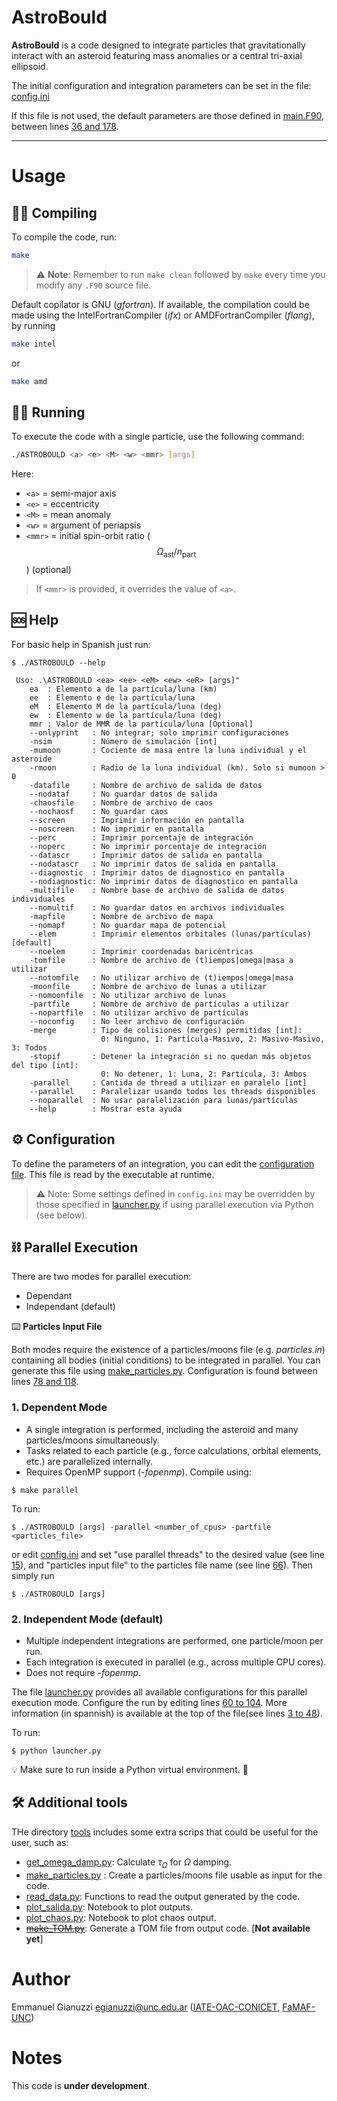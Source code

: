 # AstroBould

**AstroBould** is a code designed to integrate particles that gravitationally interact with an asteroid featuring mass anomalies or a central tri-axial ellipsoid.

The initial configuration and integration parameters can be set in the file: [config.ini](./config.ini)

If this file is not used, the default parameters are those defined in [main.F90](./src/main.F90), between lines [36 and 178](./src/main.F90#L36-L178).

---

# Usage

## 🧑‍💻 Compiling

To compile the code, run:

```bash
make
```

> ⚠️ **Note**: Remember to run `make clean` followed by `make` every time you modify any `.F90` source file.

Default copilator is GNU (_gfortran_). If available, the compilation could be made using the IntelFortranCompiler (_ifx_) or AMDFortranCompiler (_flang_), by running

```bash
make intel
```

or


```bash
make amd
```

## 🏃🏼 Running

To execute the code with a single particle, use the following command:

```bash
./ASTROBOULD <a> <e> <M> <w> <mmr> [args]
```

Here:

- `<a>`   = semi-major axis
- `<e>`   = eccentricity
- `<M>`   = mean anomaly
- `<w>`   = argument of periapsis
- `<mmr>` = initial spin-orbit ratio ($$\Omega_\text{ast}  / n_\text{part}$$) (optional)

> If `<mmr>` is provided, it overrides the value of `<a>`.

## 🆘 Help
For basic help in Spanish just run:

``` console
$ ./ASTROBOULD --help

 Uso: .\ASTROBOULD <ea> <ee> <eM> <ew> <eR> [args]"
    ea  : Elemento a de la partícula/luna (km)
    ee  : Elemento e de la partícula/luna
    eM  : Elemento M de la partícula/luna (deg)
    ew  : Elemento w de la partícula/luna (deg)
    mmr : Valor de MMR de la partícula/luna [Optional]
    --onlyprint   : No integrar; solo imprimir configuraciones
    -nsim         : Número de simulación [int]
    -mumoon       : Cociente de masa entre la luna individual y el asteroide
    -rmoon        : Radio de la luna individual (km). Solo si mumoon > 0
    -datafile     : Nombre de archivo de salida de datos
    --nodataf     : No guardar datos de salida
    -chaosfile    : Nombre de archivo de caos
    --nochaosf    : No guardar caos
    --screen      : Imprimir información en pantalla
    --noscreen    : No imprimir en pantalla
    --perc        : Imprimir porcentaje de integración
    --noperc      : No imprimir porcentaje de integración
    --datascr     : Imprimir datos de salida en pantalla
    --nodatascr   : No imprimir datos de salida en pantalla
    --diagnostic  : Imprimir datos de diagnostico en pantalla
    --nodiagnostic: No imprimir datos de diagnostico en pantalla
    -multifile    : Nombre base de archivo de salida de datos individuales
    --nomultif    : No guardar datos en archivos individuales
    -mapfile      : Nombre de archivo de mapa
    --nomapf      : No guardar mapa de potencial
    --elem        : Imprimir elementos orbitales (lunas/partículas) [default]
    --noelem      : Imprimir coordenadas baricéntricas
    -tomfile      : Nombre de archivo de (t)iempos|omega|masa a utilizar
    --notomfile   : No utilizar archivo de (t)iempos|omega|masa
    -moonfile     : Nombre de archivo de lunas a utilizar
    --nomoonfile  : No utilizar archivo de lunas
    -partfile     : Nombre de archivo de partículas a utilizar
    --nopartfile  : No utilizar archivo de partículas
    --noconfig    : No leer archivo de configuración
    -merge        : Tipo de colisiones (merges) permitidas [int]: 
                    0: Ninguno, 1: Partícula-Masivo, 2: Masivo-Masivo, 3: Todos
    -stopif       : Detener la integración si no quedan más objetos del tipo [int]:
                    0: No detener, 1: Luna, 2: Partícula, 3: Ambos
    -parallel     : Cantida de thread a utilizar en paralelo [int]
    --parallel    : Paralelizar usando todos los threads disponibles
    --noparallel  : No usar paralelización para lunas/partículas
    --help        : Mostrar esta ayuda

``` 

## ⚙️ Configuration

To define the parameters of an integration, you can edit the [configuration file](./config.ini). This file is read by the executable at runtime.

> ⚠️ Note: Some settings defined in `config.ini` may be overridden by those specified in [launcher.py](./launcher.py) if using parallel execution via Python (see below).

## ⛓️ Parallel Execution

There are two modes for parallel execution:
- Dependant 
- Independant (default)

⌨️ **Particles Input File**

Both modes require the existence of a particles/moons file (e.g. _particles.in_) containing all bodies (initial conditions) to be integrated in parallel. You can generate this file using [make_particles.py](./tools/make_particles.py). Configuration is found between lines [78 and 118](./tools/make_particles.py#78#118).

### 1. **Dependent Mode**

- A single integration is performed, including the asteroid and many particles/moons simultaneously.
- Tasks related to each particle (e.g., force calculations, orbital elements, etc.) are parallelized internally.
- Requires OpenMP support (_-fopenmp_). Compile using:
```console
$ make parallel
```
To run:
```console
$ ./ASTROBOULD [args] -parallel <number_of_cpus> -partfile <particles_file>
```
or edit [config.ini](./config.ini) and set "use parallel threads" to the desired value (see line [15](./config.ini#L15)), and "particles input file" to the particles file name (see line [66](./config.ini#66)). Then simply run
```console
$ ./ASTROBOULD [args]
```

### 2. **Independent Mode (default)**

- Multiple independent integrations are performed, one particle/moon per run.
- Each integration is executed in parallel (e.g., across multiple CPU cores).
- Does not require _-fopenmp_.

The file [launcher.py](./launcher.py) provides all available configurations for this parallel execution mode. Configure the run by editing lines [60 to 104](./launcher.py#L60#104). More information (in spannish) is available at the top of the file(see lines [3 to 48](./launcher.py#L3#L48)).

To run:
```console
$ python launcher.py
```
💡 Make sure to run inside a Python virtual environment. 🐍


## 🛠️ Additional tools

THe directory [tools](./tools/) includes some extra scrips that could be useful for the user, such as:

- [get_omega_damp.py](./tools/get_omega_damp.py): Calculate $\tau_\Omega$ for $\Omega$ damping.
- [make_particles.py](./tools/make_particles.py)
: Create a particles/moons file usable as input for the code.
- [read_data.py](./tools/read_data.py): Functions to read the output generated by the code.
- [plot_salida.py](./tools/plot_salida.ipynb): Notebook to plot outputs.
- [plot_chaos.py](./tools/plot_chaos.ipynb): Notebook to plot chaos output.
- ~~[make_TOM.py](./tools/make_TOM.py)~~: Generate a TOM file from output code. [**Not available yet**]

# Author
Emmanuel Gianuzzi [egianuzzi@unc.edu.ar](egianuzzi@unc.edu.ar) ([IATE-OAC-CONICET][], [FaMAF-UNC][])


  [IATE-OAC-CONICET]: http://iate.oac.uncor.edu/
  [OAC-CONICET]: https://oac.unc.edu.ar/
  [FaMAF-UNC]: https://www.famaf.unc.edu.ar/

# Notes
This code is **under development**.


